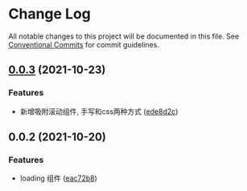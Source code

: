 # Change Log

All notable changes to this project will be documented in this file.
See [Conventional Commits](https://conventionalcommits.org) for commit guidelines.

## [0.0.3](https://github.com/ElonWu/elonwu_ui/compare/@elonwu/web-loading@0.0.2...@elonwu/web-loading@0.0.3) (2021-10-23)


### Features

* 新增吸附滚动组件, 手写和css两种方式 ([ede8d2c](https://github.com/ElonWu/elonwu_ui/commit/ede8d2cae4a29643c431407dc97a8cc2c8a2a961))





## 0.0.2 (2021-10-20)


### Features

* loading 组件 ([eac72b8](https://github.com/ElonWu/elonwu_ui/commit/eac72b893be9d8cebb547aecc258f15120d18c30))
